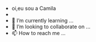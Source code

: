 - oi,eu sou a Camila
- 
- 🌱 I’m currently learning ...
- 💞️ I’m looking to collaborate on ...
- 📫 How to reach me ...

<!---
c4miis/c4miis is a ✨ special ✨ repository because its `README.md` (this file) appears on your GitHub profile.
You can click the Preview link to take a look at your changes.
--->
